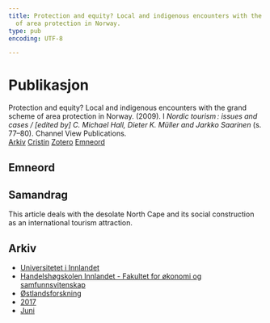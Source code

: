 ```yaml
---
title: Protection and equity? Local and indigenous encounters with the grand scheme
  of area protection in Norway.
type: pub
encoding: UTF-8

---
```

<h1>Publikasjon</h1>
<article id="csl-bib-container-GY949Q4C" class="csl-bib-container">
  <div class="csl-bib-body"> <div class="csl-entry">Protection and equity? Local and indigenous encounters with the grand scheme of area protection in Norway. (2009). I <i>Nordic tourism : issues and cases / [edited by] C. Michael Hall, Dieter K. Müller and Jarkko Saarinen</i> (s. 77–80). Channel View Publications.</div> </div>
  <div class="csl-bib-buttons">
    <a href="#taxonomy-article-GY949Q4C" alt="archive" class="csl-bib-button">Arkiv</a>
    <a href="https://app.cristin.no/results/show.jsf?id=1479545" alt="Cristin" class="csl-bib-button">Cristin</a>
    <a href="http://zotero.org/groups/5881554/items/GY949Q4C" alt="Zotero" class="csl-bib-button">Zotero</a>
    <a href="#keywords-article-GY949Q4C" alt="keywords" class="csl-bib-button">Emneord</a>
  </div>
  <div id="csl-bib-meta-container-GY949Q4C"></div>
</article>
<div id="csl-bib-meta-GY949Q4C" class="csl-bib-meta">
  <article id="keywords-article-GY949Q4C" class="keywords-article">
    <h1>Emneord</h1>
    
  </article>
  <article id="abstract-article-GY949Q4C" class="abstract-article">
    <h1>Samandrag</h1>
    This article deals with the desolate North Cape and its social construction as an international tourism attraction.
  </article>
  <article id="taxonomy-article-GY949Q4C" class="taxonomy-article">
    <h1>Arkiv</h1>
    <ul>
      <li>
        <a href="/nn/archive/?key=3DCRN523">Universitetet i Innlandet</a>
      </li>
      <li>
        <a href="/nn/archive/?key=DU8Q9LN9">Handelshøgskolen Innlandet - Fakultet for økonomi og samfunnsvitenskap</a>
      </li>
      <li>
        <a href="/nn/archive/?key=IRYXBU4S">Østlandsforskning</a>
      </li>
      <li>
        <a href="/nn/archive/?key=7QNIXLIV">2017</a>
      </li>
      <li>
        <a href="/nn/archive/?key=35L527YE">Juni</a>
      </li>
    </ul>
  </article>
</div>

